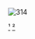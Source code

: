 ![314](https://github.com/nfallah/University-Courses/assets/57078594/758efe83-bfd2-4c6d-a9d4-8c5555d7f193)

[¹](https://academicintegrity.rutgers.edu/)
[²](https://www.cs.rutgers.edu/academics/undergraduate/academic-integrity-policy)
